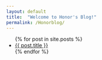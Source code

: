 ```yaml
---
layout: default
title:  "Welcome to Honor's Blog!"
permalink: /Honorblog/
---
```


<ul>
  {% for post in site.posts %}
    <li>
      <a href="{{ post.url }}">{{ post.title }}</a>
    </li>
  {% endfor %}
</ul>
